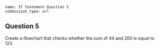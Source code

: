 ```ngMeta
name: If Statement Question 5
submission_type: url
```
## Question 5

Create a flowchart that checks whether the sum of 44 and 200 is equal to 123.
